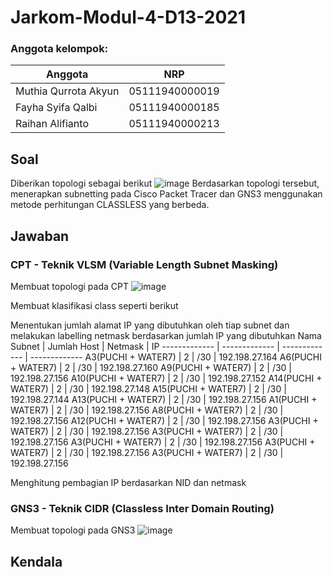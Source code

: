 # Jarkom-Modul-4-D13-2021

### Anggota kelompok:
Anggota | NRP
------------- | -------------
Muthia Qurrota Akyun | 05111940000019
Fayha Syifa Qalbi | 05111940000185
Raihan Alifianto | 05111940000213

## Soal
Diberikan topologi sebagai berikut
![image](https://user-images.githubusercontent.com/68548653/143673213-46c20887-3d8b-4b9c-85a6-41815372ba01.png)
Berdasarkan topologi tersebut, menerapkan subnetting pada Cisco Packet Tracer dan GNS3 menggunakan metode perhitungan CLASSLESS yang berbeda.

## Jawaban 
### CPT - Teknik VLSM (Variable Length Subnet Masking)
Membuat topologi pada CPT 
![image](https://user-images.githubusercontent.com/68548653/143673502-ee3cca01-f9a7-410d-88da-8d8dc5e67607.png)

Membuat klasifikasi class seperti berikut 

Menentukan jumlah alamat IP yang dibutuhkan oleh tiap subnet dan melakukan labelling netmask berdasarkan jumlah IP yang dibutuhkan
Nama Subnet | Jumlah Host | Netmask | IP
------------- | ------------- | ------------- | -------------
A3(PUCHI + WATER7) | 2 | /30 | 192.198.27.164
A6(PUCHI + WATER7) | 2 | /30 | 192.198.27.160
A9(PUCHI + WATER7) | 2 | /30 | 192.198.27.156
A10(PUCHI + WATER7) | 2 | /30 | 192.198.27.152
A14(PUCHI + WATER7) | 2 | /30 | 192.198.27.148
A15(PUCHI + WATER7) | 2 | /30 | 192.198.27.144
A13(PUCHI + WATER7) | 2 | /30 | 192.198.27.156
A1(PUCHI + WATER7) | 2 | /30 | 192.198.27.156
A8(PUCHI + WATER7) | 2 | /30 | 192.198.27.156
A12(PUCHI + WATER7) | 2 | /30 | 192.198.27.156
A3(PUCHI + WATER7) | 2 | /30 | 192.198.27.156
A3(PUCHI + WATER7) | 2 | /30 | 192.198.27.156
A3(PUCHI + WATER7) | 2 | /30 | 192.198.27.156
A3(PUCHI + WATER7) | 2 | /30 | 192.198.27.156
A3(PUCHI + WATER7) | 2 | /30 | 192.198.27.156

Menghitung pembagian IP berdasarkan NID dan netmask

### GNS3 - Teknik CIDR (Classless Inter Domain Routing)
Membuat topologi pada GNS3
![image](https://user-images.githubusercontent.com/68548653/143674669-94f8d60e-fbca-4fa8-a574-cf182cd23a8d.png)

## Kendala
